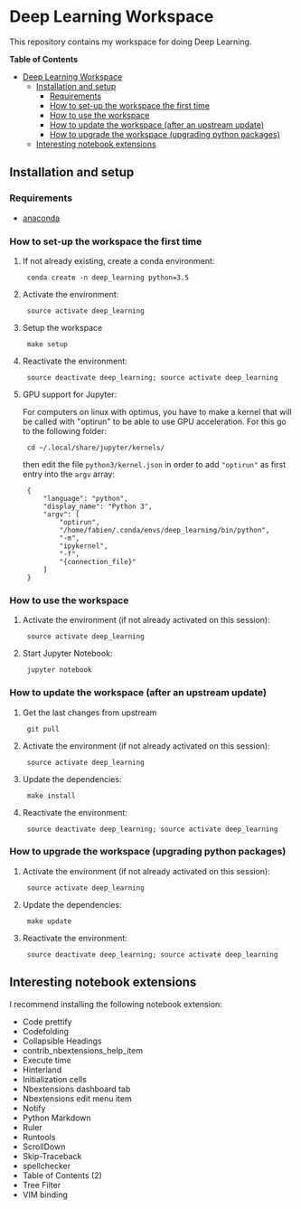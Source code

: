 # Deep Learning Workspace

This repository contains my workspace for doing Deep Learning.

<!-- markdown-toc start - Don't edit this section. Run M-x markdown-toc-generate-toc again -->
**Table of Contents**

- [Deep Learning Workspace](#deep-learning-workspace)
    - [Installation and setup](#installation-and-setup)
        - [Requirements](#requirements)
        - [How to set-up the workspace the first time](#how-to-set-up-the-workspace-the-first-time)
        - [How to use the workspace](#how-to-use-the-workspace)
        - [How to update the workspace (after an upstream update)](#how-to-update-the-workspace-after-an-upstream-update)
        - [How to upgrade the workspace (upgrading python packages)](#how-to-upgrade-the-workspace-upgrading-python-packages)
    - [Interesting notebook extensions](#interesting-notebook-extensions)

<!-- markdown-toc end -->
 
## Installation and setup

### Requirements

* [anaconda](https://www.continuum.io/downloads)

### How to set-up the workspace the first time

1. If not already existing, create a conda environment:

        conda create -n deep_learning python=3.5

2. Activate the environment:

        source activate deep_learning

3. Setup the workspace

        make setup

4. Reactivate the environment:

        source deactivate deep_learning; source activate deep_learning

5. GPU support for Jupyter:

    For computers on linux with optimus, you have to make a kernel that will be
    called with "optirun" to be able to use GPU acceleration. For this go to the
    following folder:

        cd ~/.local/share/jupyter/kernels/

    then edit the file `python3/kernel.json` in order to add `"optirun"` as
    first entry into the `argv` array:

        {
            "language": "python",
            "display_name": "Python 3",
            "argv": [
                "optirun",
                "/home/fabien/.conda/envs/deep_learning/bin/python",
                "-m",
                "ipykernel",
                "-f",
                "{connection_file}"
            ]
        }

### How to use the workspace

1. Activate the environment (if not already activated on this session):

        source activate deep_learning

2. Start Jupyter Notebook:

        jupyter notebook

### How to update the workspace (after an upstream update)

1. Get the last changes from upstream

        git pull

2. Activate the environment (if not already activated on this session):

        source activate deep_learning

3. Update the dependencies:

        make install

4. Reactivate the environment:

        source deactivate deep_learning; source activate deep_learning

### How to upgrade the workspace (upgrading python packages)

1. Activate the environment (if not already activated on this session):

        source activate deep_learning

2. Update the dependencies:

        make update

3. Reactivate the environment:

        source deactivate deep_learning; source activate deep_learning

## Interesting notebook extensions

I recommend installing the following notebook extension:

- Code prettify
- Codefolding
- Collapsible Headings
- contrib_nbextensions_help_item
- Execute time
- Hinterland
- Initialization cells
- Nbextensions dashboard tab
- Nbextensions edit menu item
- Notify
- Python Markdown
- Ruler
- Runtools
- ScrollDown
- Skip-Traceback
- spellchecker
- Table of Contents (2)
- Tree Filter
- VIM binding
